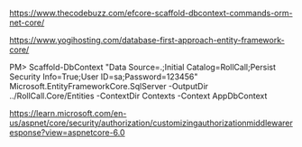https://www.thecodebuzz.com/efcore-scaffold-dbcontext-commands-orm-net-core/

https://www.yogihosting.com/database-first-approach-entity-framework-core/

PM> Scaffold-DbContext "Data Source=.;Initial Catalog=RollCall;Persist Security Info=True;User ID=sa;Password=123456" Microsoft.EntityFrameworkCore.SqlServer -OutputDir ../RollCall.Core/Entities -ContextDir Contexts -Context AppDbContext

https://learn.microsoft.com/en-us/aspnet/core/security/authorization/customizingauthorizationmiddlewareresponse?view=aspnetcore-6.0